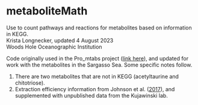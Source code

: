 # metaboliteMath
Use to count pathways and reactions for metabolites based on information in KEGG.\
Krista Longnecker, updated 4 August 2023\
Woods Hole Oceanographic Institution

Code originally used in the Pro_mtabs project ([link here](https://github.com/KujawinskiLaboratory/Pro_mtabs)), and updated for work with the metabolites in the Sargasso Sea. Some specific notes follow.
1. There are two metabolites that are not in KEGG (acetyltaurine and chitotriose).
2. Extraction efficiency information from Johnson et al. ([2017](https://doi.org/10.1002/lom3.10181)), and supplemented with unpublished data from the Kujawinski lab.
